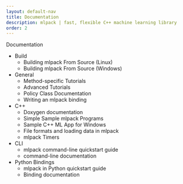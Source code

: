 ```yaml
---
layout: default-nav
title: Documentation
description: mlpack | fast, flexible C++ machine learning library
order: 2
---
```


<div class="page-title-header">Documentation</div>

 * Build
	* Building mlpack From Source (Linux)
	* Building mlpack From Source (Windows)
 * General
	* Method-specific Tutorials
	* Advanced Tutorials
	* Policy Class Documentation
	* Writing an mlpack binding
 * C++
	* Doxygen documentation
	* Simple Sample mlpack Programs
	* Sample C++ ML App for Windows
	* File formats and loading data in mlpack
	* mlpack Timers
 * CLI
	* mlpack command-line quickstart guide
	* command-line documentation
 * Python Bindings
	* mlpack in Python quickstart guide
	* Binding documentation

